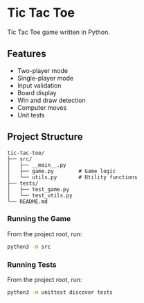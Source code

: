 # Tic Tac Toe

Tic Tac Toe game written in Python.

## Features

- Two-player mode
- Single-player mode
- Input validation
- Board display
- Win and draw detection
- Computer moves
- Unit tests

## Project Structure

```
tic-tac-toe/
├── src/
│   ├── __main__.py
│   ├── game.py        # Game logic
│   └── utils.py       # Utility functions
├── tests/
│   ├── test_game.py 
│   └── test_utils.py
└── README.md
```

### Running the Game

From the project root, run:
```sh
python3 -m src
```

### Running Tests

From the project root, run:
```sh
python3 -m unittest discover tests
```